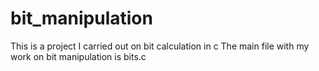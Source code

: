 # bit_manipulation
This is a project I carried out on bit calculation in c
The main file with my work on bit manipulation is bits.c

